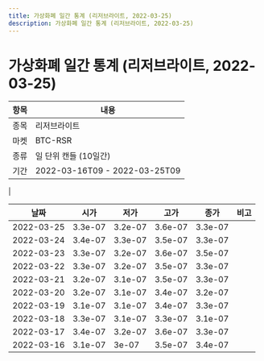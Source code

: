 ```yaml
---
title: 가상화폐 일간 통계 (리저브라이트, 2022-03-25)
description: 가상화폐 일간 통계 (리저브라이트, 2022-03-25)
---
```


가상화폐 일간 통계 (리저브라이트, 2022-03-25)
===

|항목|내용|
|--|--|
|종목|리저브라이트|
|마켓|BTC-RSR|
|종류|일 단위 캔들 (10일간)|
|기간|2022-03-16T09 - 2022-03-25T09
|

|날짜|시가|저가|고가|종가|비고|
|--|--|--|--|--|--|
|2022-03-25|3.3e-07|3.2e-07|3.6e-07|3.3e-07|    |
|2022-03-24|3.4e-07|3.3e-07|3.5e-07|3.3e-07|    |
|2022-03-23|3.3e-07|3.2e-07|3.6e-07|3.5e-07|    |
|2022-03-22|3.3e-07|3.2e-07|3.5e-07|3.3e-07|    |
|2022-03-21|3.2e-07|3.1e-07|3.5e-07|3.3e-07|    |
|2022-03-20|3.2e-07|3.1e-07|3.4e-07|3.2e-07|    |
|2022-03-19|3.1e-07|3.1e-07|3.4e-07|3.3e-07|    |
|2022-03-18|3.3e-07|3.1e-07|3.3e-07|3.1e-07|    |
|2022-03-17|3.4e-07|3.2e-07|3.6e-07|3.3e-07|    |
|2022-03-16|3.1e-07|3e-07|3.5e-07|3.4e-07|    |

